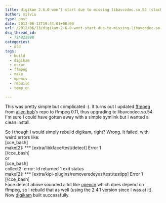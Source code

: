 ```yaml
---
title: digikam 2.6.0 won’t start due to missing libavcodec.so.53 (slackware current64)
author: silviu
type: post
date: 2012-06-13T19:44:01+00:00
url: /2012/06/13/digikam-2-6-0-wont-start-due-to-missing-libavcodec-so-53-slackware-current64/
dsq_thread_id:
  - 724822888
categories:
  - old
tags:
  - build
  - digikam
  - error
  - ffmpeg
  - make
  - opencv
  - rebuild
  - temp_on

---
```

This was pretty simple but complicated :). It turns out I updated <a href="http://ffmpeg.org/" target="_blank" rel="noopener">ffmpeg</a> from <a href="http://alien.slackbook.org/blog/" target="_blank" rel="noopener">alien bob</a>'s repo to ffmpeg 0.11, thus upgrading to libavcodec.so.54. I'm sure I could have gotten away with a simple symlink but I wanted a clean install.

So I though I would simply rebuild digikam, right? Wrong. It failed, with weird errors like:  
[cce_bash]  
make[2]: \*** [extra/libkface/test/detect] Error 1  
[/cce_bash]  
or  
[cce_bash]  
collect2: error: ld returned 1 exit status  
make[2]: \*** [extra/kipi-plugins/removeredeyes/test/testipp] Error 1  
[/cce_bash]  
Face detect above sounded a lot like <a href="http://opencv.willowgarage.com/wiki/" target="_blank" rel="noopener">opencv</a> which does depend on ffmpeg, so I rebuild that as well (using the 2.4.1 version since I was at it). Now <a href="http://digikam.org/" target="_blank" rel="noopener">digikam</a> built successfully.